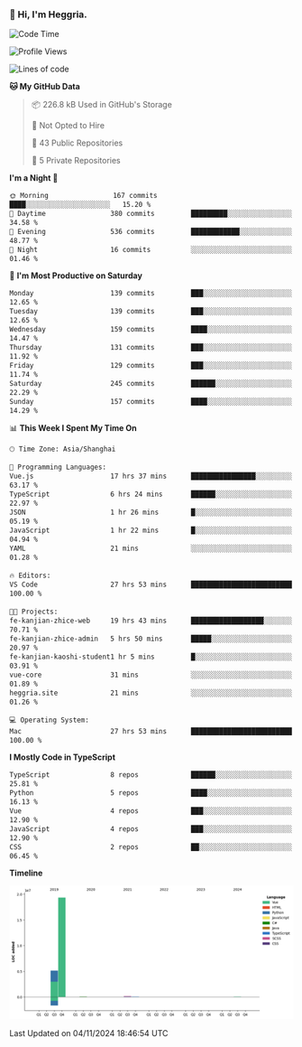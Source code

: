 ### 👋 Hi, I'm Heggria.

<!--START_SECTION:waka-->
![Code Time](http://img.shields.io/badge/Code%20Time-798%20hrs%2033%20mins-blue)

![Profile Views](http://img.shields.io/badge/Profile%20Views-1-blue)

![Lines of code](https://img.shields.io/badge/From%20Hello%20World%20I%27ve%20Written-24.8%20million%20lines%20of%20code-blue)

**🐱 My GitHub Data** 

> 📦 226.8 kB Used in GitHub's Storage 
 > 
> 🚫 Not Opted to Hire
 > 
> 📜 43 Public Repositories 
 > 
> 🔑 5 Private Repositories 
 > 
**I'm a Night 🦉** 

```text
🌞 Morning                167 commits         ████░░░░░░░░░░░░░░░░░░░░░   15.20 % 
🌆 Daytime                380 commits         █████████░░░░░░░░░░░░░░░░   34.58 % 
🌃 Evening                536 commits         ████████████░░░░░░░░░░░░░   48.77 % 
🌙 Night                  16 commits          ░░░░░░░░░░░░░░░░░░░░░░░░░   01.46 % 
```
📅 **I'm Most Productive on Saturday** 

```text
Monday                   139 commits         ███░░░░░░░░░░░░░░░░░░░░░░   12.65 % 
Tuesday                  139 commits         ███░░░░░░░░░░░░░░░░░░░░░░   12.65 % 
Wednesday                159 commits         ████░░░░░░░░░░░░░░░░░░░░░   14.47 % 
Thursday                 131 commits         ███░░░░░░░░░░░░░░░░░░░░░░   11.92 % 
Friday                   129 commits         ███░░░░░░░░░░░░░░░░░░░░░░   11.74 % 
Saturday                 245 commits         ██████░░░░░░░░░░░░░░░░░░░   22.29 % 
Sunday                   157 commits         ████░░░░░░░░░░░░░░░░░░░░░   14.29 % 
```


📊 **This Week I Spent My Time On** 

```text
🕑︎ Time Zone: Asia/Shanghai

💬 Programming Languages: 
Vue.js                   17 hrs 37 mins      ████████████████░░░░░░░░░   63.17 % 
TypeScript               6 hrs 24 mins       ██████░░░░░░░░░░░░░░░░░░░   22.97 % 
JSON                     1 hr 26 mins        █░░░░░░░░░░░░░░░░░░░░░░░░   05.19 % 
JavaScript               1 hr 22 mins        █░░░░░░░░░░░░░░░░░░░░░░░░   04.94 % 
YAML                     21 mins             ░░░░░░░░░░░░░░░░░░░░░░░░░   01.28 % 

🔥 Editors: 
VS Code                  27 hrs 53 mins      █████████████████████████   100.00 % 

🐱‍💻 Projects: 
fe-kanjian-zhice-web     19 hrs 43 mins      ██████████████████░░░░░░░   70.71 % 
fe-kanjian-zhice-admin   5 hrs 50 mins       █████░░░░░░░░░░░░░░░░░░░░   20.97 % 
fe-kanjian-kaoshi-student1 hr 5 mins         █░░░░░░░░░░░░░░░░░░░░░░░░   03.91 % 
vue-core                 31 mins             ░░░░░░░░░░░░░░░░░░░░░░░░░   01.89 % 
heggria.site             21 mins             ░░░░░░░░░░░░░░░░░░░░░░░░░   01.26 % 

💻 Operating System: 
Mac                      27 hrs 53 mins      █████████████████████████   100.00 % 
```

**I Mostly Code in TypeScript** 

```text
TypeScript               8 repos             ██████░░░░░░░░░░░░░░░░░░░   25.81 % 
Python                   5 repos             ████░░░░░░░░░░░░░░░░░░░░░   16.13 % 
Vue                      4 repos             ███░░░░░░░░░░░░░░░░░░░░░░   12.90 % 
JavaScript               4 repos             ███░░░░░░░░░░░░░░░░░░░░░░   12.90 % 
CSS                      2 repos             ██░░░░░░░░░░░░░░░░░░░░░░░   06.45 % 
```



**Timeline**

![Lines of Code chart](https://raw.githubusercontent.com/heggria/heggria/main/assets/bar_graph.png)


 Last Updated on 04/11/2024 18:46:54 UTC
<!--END_SECTION:waka-->
